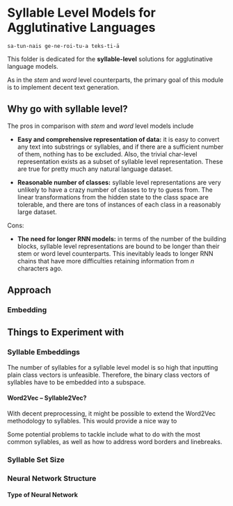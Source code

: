 # Syllable Level Models for Agglutinative Languages

```
sa-tun-nais ge-ne-roi-tu-a teks-ti-ä
```

This folder is dedicated for the __syllable-level__ solutions for agglutinative language models.

As in the _stem_ and _word_ level counterparts, the primary goal of this module is to implement decent text generation.

## Why go with syllable level?

The pros in comparison with _stem_ and _word_ level models include

* __Easy and comprehensive representation of data:__ it is easy to convert any text into substrings or syllables, and if there are a sufficient number of them, nothing has to be excluded. Also, the trivial char-level representation exists as a subset of syllable level representation. These are true for pretty much any natural language dataset. 

* __Reasonable number of classes:__ syllable level representations are very unlikely to have a crazy number of classes to try to guess from. The linear transformations from the hidden state to the class space are tolerable, and there are tons of instances of each class in a reasonably large dataset.

Cons:

* __The need for longer RNN models:__ in terms of the number of the building blocks, syllable level representations are bound to be longer than their stem or word level counterparts. This inevitably leads to longer RNN chains that have more difficulties retaining information from _n_ characters ago.


## Approach

### Embedding 

## Things to Experiment with

### Syllable Embeddings

The number of syllables for a syllable level model is so high that inputting plain class vectors is unfeasible. Therefore, the binary class vectors of syllables have to be embedded into a subspace.


#### Word2Vec – Syllable2Vec?

With decent preprocessing, it might be possible to extend the Word2Vec methodology to syllables. This would provide a nice way to 

Some potential problems to tackle include what to do with the most common syllables, as well as how to address word borders and linebreaks.

### Syllable Set Size


### Neural Network Structure

#### Type of Neural Network



